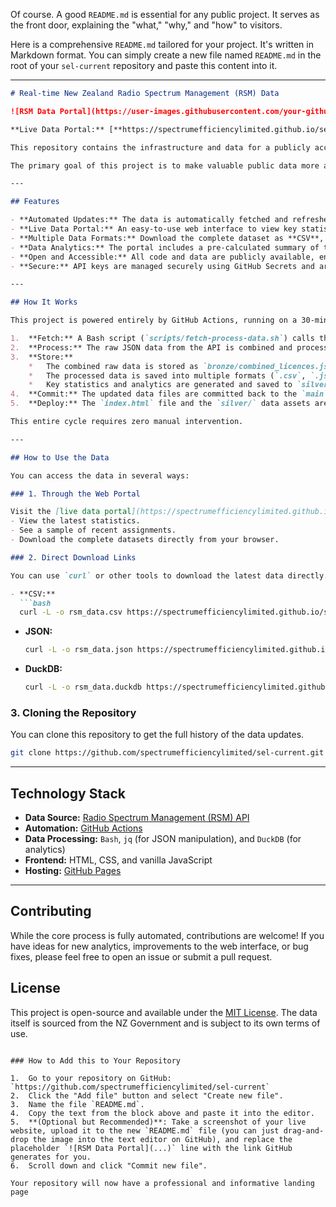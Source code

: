 Of course. A good `README.md` is essential for any public project. It serves as the front door, explaining the "what," "why," and "how" to visitors.

Here is a comprehensive `README.md` tailored for your project. It's written in Markdown format. You can simply create a new file named `README.md` in the root of your `sel-current` repository and paste this content into it.

---

```markdown
# Real-time New Zealand Radio Spectrum Management (RSM) Data

![RSM Data Portal](https://user-images.githubusercontent.com/your-github-id/your-image-id.png) <!-- Optional: Add a screenshot of your live page here -->

**Live Data Portal:** [**https://spectrumefficiencylimited.github.io/sel-current/**](https://spectrumefficiencylimited.github.io/sel-current/)

This repository contains the infrastructure and data for a publicly accessible portal that provides real-time access to New Zealand's radio spectrum license data. The data is fetched automatically from the official [NZ Government Radio Spectrum Management (RSM) API](https://www.rsm.govt.nz/developers/), processed, and made available for download in multiple formats.

The primary goal of this project is to make valuable public data more accessible, transparent, and useful for researchers, hobbyists, and industry professionals.

---

## Features

- **Automated Updates:** The data is automatically fetched and refreshed every 30 minutes using GitHub Actions.
- **Live Data Portal:** An easy-to-use web interface to view key statistics and data samples.
- **Multiple Data Formats:** Download the complete dataset as **CSV**, **JSON**, or a **DuckDB** database file.
- **Data Analytics:** The portal includes a pre-calculated summary of the top license holders by assignment count.
- **Open and Accessible:** All code and data are publicly available, encouraging transparency and community use.
- **Secure:** API keys are managed securely using GitHub Secrets and are not exposed in the repository.

---

## How It Works

This project is powered entirely by GitHub Actions, running on a 30-minute schedule. Here is a high-level overview of the automation process:

1.  **Fetch:** A Bash script (`scripts/fetch-process-data.sh`) calls the RSM API to fetch all current license assignments. The script handles pagination and parallel requests for efficiency.
2.  **Process:** The raw JSON data from the API is combined and processed.
3.  **Store:**
    *   The combined raw data is stored as `bronze/combined_licences.json`.
    *   The processed data is saved into multiple formats (`.csv`, `.json`, `.duckdb`) in the `silver/` directory.
    *   Key statistics and analytics are generated and saved to `silver/stats.json` and `silver/licensee_analytics.csv`.
4.  **Commit:** The updated data files are committed back to the `main` branch of this repository, creating a historical record of the data over time.
5.  **Deploy:** The `index.html` file and the `silver/` data assets are pushed to a dedicated `gh-pages` branch, which is automatically published as a live website using GitHub Pages.

This entire cycle requires zero manual intervention.

---

## How to Use the Data

You can access the data in several ways:

### 1. Through the Web Portal

Visit the [live data portal](https://spectrumefficiencylimited.github.io/sel-current/) to:
- View the latest statistics.
- See a sample of recent assignments.
- Download the complete datasets directly from your browser.

### 2. Direct Download Links

You can use `curl` or other tools to download the latest data directly.

- **CSV:**
  ```bash
  curl -L -o rsm_data.csv https://spectrumefficiencylimited.github.io/sel-current/silver/combined_licences.csv
  ```
- **JSON:**
  ```bash
  curl -L -o rsm_data.json https://spectrumefficiencylimited.github.io/sel-current/silver/combined_licences.json
  ```
- **DuckDB:**
  ```bash
  curl -L -o rsm_data.duckdb https://spectrumefficiencylimited.github.io/sel-current/silver/combined_licences.duckdb
  ```

### 3. Cloning the Repository

You can clone this repository to get the full history of the data updates.

```bash
git clone https://github.com/spectrumefficiencylimited/sel-current.git
```

---

## Technology Stack

- **Data Source:** [Radio Spectrum Management (RSM) API](https://www.rsm.govt.nz/developers/)
- **Automation:** [GitHub Actions](https://github.com/features/actions)
- **Data Processing:** `Bash`, `jq` (for JSON manipulation), and `DuckDB` (for analytics)
- **Frontend:** HTML, CSS, and vanilla JavaScript
- **Hosting:** [GitHub Pages](https://pages.github.com/)

---

## Contributing

While the core process is fully automated, contributions are welcome! If you have ideas for new analytics, improvements to the web interface, or bug fixes, please feel free to open an issue or submit a pull request.

## License

This project is open-source and available under the [MIT License](LICENSE). The data itself is sourced from the NZ Government and is subject to its own terms of use.
```

### How to Add this to Your Repository

1.  Go to your repository on GitHub: `https://github.com/spectrumefficiencylimited/sel-current`
2.  Click the "Add file" button and select "Create new file".
3.  Name the file `README.md`.
4.  Copy the text from the block above and paste it into the editor.
5.  **(Optional but Recommended)**: Take a screenshot of your live website, upload it to the new `README.md` file (you can just drag-and-drop the image into the text editor on GitHub), and replace the placeholder `![RSM Data Portal](...)` line with the link GitHub generates for you.
6.  Scroll down and click "Commit new file".

Your repository will now have a professional and informative landing page
